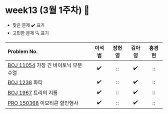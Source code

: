 
# week13 (3월 1주차) :pencil:

- 맞은 문제 :heavy_check_mark: 표기
- 고민한 문제 :mag: 표기


| Problem No.                                                                           |       이석범       | 장현영 |       김아영       | 홍경현 |
|:--------------------------------------------------------------------------------------| :----------------: | :----------------: | :----------------:|:----------------: |
| [BOJ 11054](https://www.acmicpc.net/problem/11054) 가장 긴 바이토닉 부분 수열                                   |:heavy_check_mark:|::|:heavy_check_mark:|::|
| [BOJ 1238](https://www.acmicpc.net/problem/1238) 파티                                                  |:heavy_check_mark:|::|:heavy_check_mark:|::|
| [BOJ 1967](https://www.acmicpc.net/problem/1967) 트리의 지름                                            |:heavy_check_mark:|::|:heavy_check_mark:|::|
| [PRO 150368](https://school.programmers.co.kr/learn/courses/30/lessons/150368) 이모티콘 할인행사          |:heavy_check_mark:|::|:heavy_check_mark:|::|
